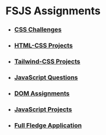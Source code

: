 # FSJS Assignments 

- ### [CSS Challenges](./CSS%20Chanlleges/)

- ### [HTML-CSS Projects](./HTML-CSS%20Projects/README.md)

- ### [Tailwind-CSS Projects](./Tailwind-CSS%20Projects/README.md)

- ### [JavaScript Questions](./JavaScript%20Questions/README.md)

- ### [DOM Assignments](./DOM%20Assignments/Assignments.md)

- ### [JavaScript Projects](./JavaScript%20Projects/README.md)

- ### [Full Fledge Application](./Full%20Fledge%20Application/)